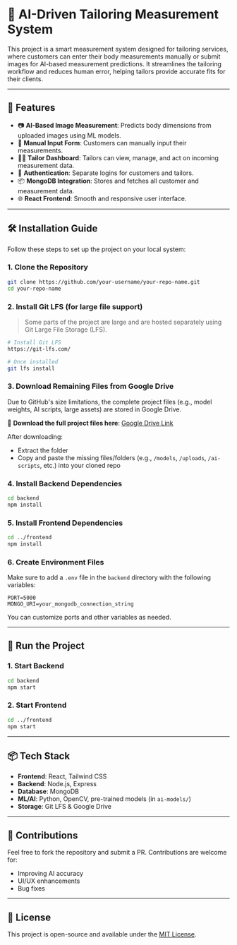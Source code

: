 
# 🎯 AI-Driven Tailoring Measurement System

This project is a smart measurement system designed for tailoring services, where customers can enter their body measurements manually or submit images for AI-based measurement predictions. It streamlines the tailoring workflow and reduces human error, helping tailors provide accurate fits for their clients.

---

## 🚀 Features

- 📷 **AI-Based Image Measurement**: Predicts body dimensions from uploaded images using ML models.
- 🧵 **Manual Input Form**: Customers can manually input their measurements.
- 👨‍🏫 **Tailor Dashboard**: Tailors can view, manage, and act on incoming measurement data.
- 🔐 **Authentication**: Separate logins for customers and tailors.
- 📦 **MongoDB Integration**: Stores and fetches all customer and measurement data.
- 🌐 **React Frontend**: Smooth and responsive user interface.

---

## 🛠 Installation Guide

Follow these steps to set up the project on your local system:

### 1. Clone the Repository
```bash
git clone https://github.com/your-username/your-repo-name.git
cd your-repo-name
````

### 2. Install Git LFS (for large file support)

> Some parts of the project are large and are hosted separately using Git Large File Storage (LFS).

```bash
# Install Git LFS
https://git-lfs.com/

# Once installed
git lfs install
```

### 3. Download Remaining Files from Google Drive

Due to GitHub's size limitations, the complete project files (e.g., model weights, AI scripts, large assets) are stored in Google Drive.

🔗 **Download the full project files here**: [Google Drive Link]([https://drive.google.com/drive/folders/1VkXjLzHTr7LRP3S5m4pXIR-dcHl4vxjT?usp=drive_link])

After downloading:

* Extract the folder
* Copy and paste the missing files/folders (e.g., `/models`, `/uploads`, `/ai-scripts`, etc.) into your cloned repo

### 4. Install Backend Dependencies

```bash
cd backend
npm install
```

### 5. Install Frontend Dependencies

```bash
cd ../frontend
npm install
```

### 6. Create Environment Files

Make sure to add a `.env` file in the `backend` directory with the following variables:

```env
PORT=5000
MONGO_URI=your_mongodb_connection_string
```

You can customize ports and other variables as needed.

---

## 🏃 Run the Project

### 1. Start Backend

```bash
cd backend
npm start
```

### 2. Start Frontend

```bash
cd ../frontend
npm start
```

---

## 📦 Tech Stack

* **Frontend**: React, Tailwind CSS
* **Backend**: Node.js, Express
* **Database**: MongoDB
* **ML/AI**: Python, OpenCV, pre-trained models (in `ai-models/`)
* **Storage**: Git LFS & Google Drive

---

## 🙌 Contributions

Feel free to fork the repository and submit a PR. Contributions are welcome for:

* Improving AI accuracy
* UI/UX enhancements
* Bug fixes

---

## 📄 License

This project is open-source and available under the [MIT License](LICENSE).

